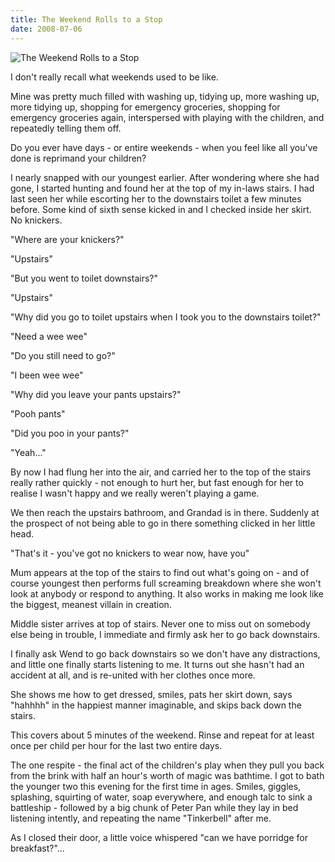 ```yaml
---
title: The Weekend Rolls to a Stop
date: 2008-07-06
---
```


![The Weekend Rolls to a Stop](https://source.unsplash.com/03UCoidYvXw/1600x900)

I don't really recall what weekends used to be like.

Mine was pretty much filled with washing up, tidying up, more washing up, more tidying up, shopping for emergency groceries, shopping for emergency groceries again, interspersed with playing with the children, and repeatedly telling them off.

Do you ever have days - or entire weekends - when you feel like all you've done is reprimand your children?

I nearly snapped with our youngest earlier. After wondering where she had gone, I started hunting and found her at the top of my in-laws stairs. I had last seen her while escorting her to the downstairs toilet a few minutes before. Some kind of sixth sense kicked in and I checked inside her skirt. No knickers.

"Where are your knickers?"

"Upstairs"

"But you went to toilet downstairs?"

"Upstairs"

"Why did you go to toilet upstairs when I took you to the downstairs toilet?"

"Need a wee wee"

"Do you still need to go?"

"I been wee wee"

"Why did you leave your pants upstairs?"

"Pooh pants"

"Did you poo in your pants?"

"Yeah..."

By now I had flung her into the air, and carried her to the top of the stairs really rather quickly - not enough to hurt her, but fast enough for her to realise I wasn't happy and we really weren't playing a game.

We then reach the upstairs bathroom, and Grandad is in there. Suddenly at the prospect of not being able to go in there something clicked in her little head.

"That's it - you've got no knickers to wear now, have you"

Mum appears at the top of the stairs to find out what's going on - and of course youngest then performs full screaming breakdown where she won't look at anybody or respond to anything. It also works in making me look like the biggest, meanest villain in creation.

Middle sister arrives at top of stairs. Never one to miss out on somebody else being in trouble, I immediate and firmly ask her to go back downstairs.

I finally ask Wend to go back downstairs so we don't have any distractions, and little one finally starts listening to me. It turns out she hasn't had an accident at all, and is re-united with her clothes once more.

She shows me how to get dressed, smiles, pats her skirt down, says "hahhhh" in the happiest manner imaginable, and skips back down the stairs.

This covers about 5 minutes of the weekend. Rinse and repeat for at least once per child per hour for the last two entire days.

The one respite - the final act of the children's play when they pull you back from the brink with half an hour's worth of magic was bathtime. I got to bath the younger two this evening for the first time in ages. Smiles, giggles, splashing, squirting of water, soap everywhere, and enough talc to sink a battleship - followed by a big chunk of Peter Pan while they lay in bed listening intently, and repeating the name "Tinkerbell" after me.

As I closed their door, a little voice whispered "can we have porridge for breakfast?"...